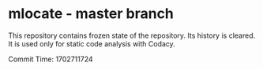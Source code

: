 # mlocate - master branch

This repository contains frozen state of the repository.
Its history is cleared. It is used only for static code
analysis with Codacy.

Commit Time: 1702711724